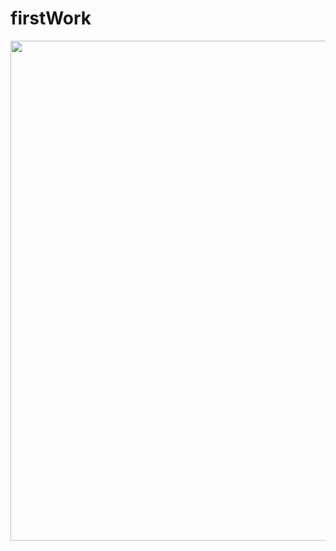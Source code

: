 # firstWork


<p>
 <a href="https://github.com/obadajasm/Food-Recipe/blob/master/release/app-release.apk?raw=true">
<img width="600" height="800"src="https://www.wikihow.com/images/thumb/4/4e/769114-5.jpg/aid769114-v4-728px-769114-5.jpg.webp"/>
</a>
</p>
